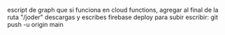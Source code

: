 escript de graph que si funciona en cloud functions, agregar al final de la ruta "/joder"
descargas y escribes firebase deploy
para subir escribir: git push -u origin main
